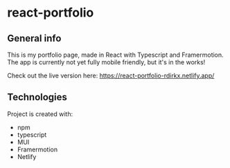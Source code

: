 # react-portfolio

## General info

This is my portfolio page, made in React with Typescript and Framermotion. The app is currently not yet fully mobile friendly, but it's in the works!

Check out the live version here: https://react-portfolio-rdirkx.netlify.app/

## Technologies

Project is created with:

- npm
- typescript
- MUI
- Framermotion
- Netlify
